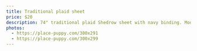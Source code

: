 ```yaml
---
title: Traditional plaid sheet
price: $20
description: 74" traditional plaid Shedrow sheet with navy binding. Modified to add a shoulder gusset. Two front closures with strong buckles, cross-biased surcingles, leg straps.
photos:
  - https://place-puppy.com/300x291
  - https://place-puppy.com/300x299
---
```

